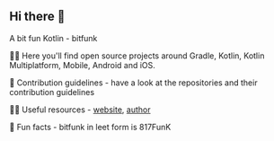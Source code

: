 ## Hi there 👋

A bit fun Kotlin - bitfunk

🙋‍♀️ Here you'll find open source projects around Gradle, Kotlin, Kotlin Multiplatform, Mobile, Android and iOS.

🌈 Contribution guidelines - have a look at the repositories and their contribution guidelines

👩‍💻 Useful resources - [website](https://bitfunk.eu/), [author](https://wolfmontwe.com/)

🍿 Fun facts - bitfunk in leet form is 817FunK
